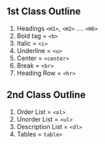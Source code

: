 ## 1st Class Outline
1. Headings `<H1>`, `<H2>` .... `<H6>`
2. Bold tag = `<b>`
3. Italic = `<i>`
4. Underline = `<u>`
5. Center = `<center>`
6. Break = `<br>`
7. Heading Row = `<hr>`

## 2nd Class Outline
1. Order List = `<ol>`
2. Unorder List = `<ul>`
3. Description List = `<dl>`
4. Tables = `table>`
